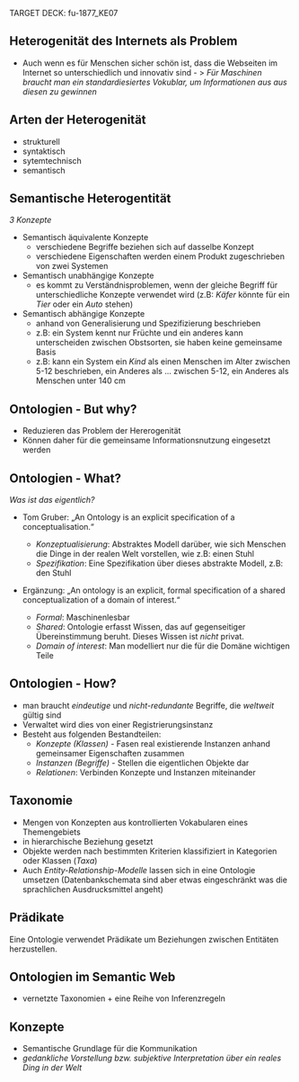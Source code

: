 TARGET DECK: fu-1877_KE07

## Heterogenität des Internets als Problem
- Auch wenn es für Menschen sicher schön ist, dass die Webseiten im Internet so unterschiedlich und innovativ sind - \> *Für Maschinen braucht man ein standardiesiertes Vokublar, um Informationen aus aus diesen zu gewinnen*

## Arten der Heterogenität
- strukturell
- syntaktisch
- sytemtechnisch
- semantisch

## Semantische Heterogentität
*3 Konzepte*
- Semantisch äquivalente Konzepte
	- verschiedene Begriffe beziehen sich auf dasselbe Konzept
	- verschiedene Eigenschaften werden einem Produkt zugeschrieben von zwei Systemen
- Semantisch unabhängige Konzepte
	- es kommt zu Verständnisproblemen, wenn der gleiche Begriff für unterschiedliche Konzepte verwendet wird (z.B: *Käfer* könnte für ein *Tier* oder ein *Auto* stehen)
- Semantisch abhängige Konzepte
	- anhand von Generalisierung und Spezifizierung beschrieben
	- z.B: ein System kennt nur Früchte und ein anderes kann unterscheiden zwischen Obstsorten, sie haben keine gemeinsame Basis
	- z.B: kann ein System ein *Kind* als einen Menschen im Alter zwischen 5-12 beschrieben, ein Anderes als ... zwischen 5-12, ein Anderes als Menschen unter 140 cm

## Ontologien - But why?
- Reduzieren das Problem der Hererogenität
- Können daher für die gemeinsame Informationsnutzung eingesetzt werden

## Ontologien - What?
*Was ist das eigentlich?*
- Tom Gruber: „An Ontology is an explicit specification of a conceptualisation.“
	- *Konzeptualisierung*: Abstraktes Modell darüber, wie sich Menschen die Dinge in der realen Welt vorstellen, wie z.B: einen Stuhl
	- *Spezifikation*: Eine Spezifikation über dieses abstrakte Modell, z.B: den Stuhl

- Ergänzung: „An ontology is an explicit, formal specification of a shared conceptualization of a domain of interest.“
	- *Formal*: Maschinenlesbar
	- *Shared*: Ontologie erfasst Wissen, das auf gegenseitiger Übereinstimmung beruht. Dieses Wissen ist *nicht* privat.
	- *Domain of interest*: Man modelliert nur die für die Domäne wichtigen Teile

## Ontologien - How?
- man braucht *eindeutige* und *nicht-redundante* Begriffe, die *weltweit* gültig sind
- Verwaltet wird dies von einer Registrierungsinstanz
- Besteht aus folgenden Bestandteilen:
	- *Konzepte (Klassen)* - Fasen real existierende Instanzen anhand gemeinsamer Eigenschaften zusammen
	- *Instanzen (Begriffe)* - Stellen die eigentlichen Objekte dar
	- *Relationen*: Verbinden Konzepte und Instanzen miteinander

## Taxonomie
- Mengen von Konzepten aus kontrollierten Vokabularen eines Themengebiets
- in hierarchische Beziehung gesetzt
- Objekte werden nach bestimmten Kriterien klassifiziert in Kategorien oder Klassen (*Taxa*)
- Auch *Entity-Relationship-Modelle* lassen sich in eine Ontologie umsetzen (Datenbankschemata sind aber etwas eingeschränkt was die sprachlichen Ausdrucksmittel angeht)

## Prädikate
Eine Ontologie verwendet Prädikate um Beziehungen zwischen Entitäten herzustellen.

## Ontologien im Semantic Web
- vernetzte Taxonomien + eine Reihe von Inferenzregeln

## Konzepte
- Semantische Grundlage für die Kommunikation
- *gedankliche Vorstellung bzw. subjektive Interpretation über ein reales Ding in der Welt*